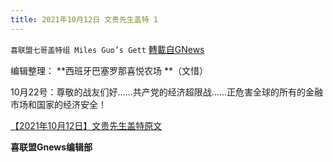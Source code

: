 ```yaml
---
title: 2021年10月12日 文贵先生盖特 1
---
```

`喜联盟七哥盖特组 Miles Guo’s Gett` [轉載自GNews](https://gnews.org/zh-hans/1594452/)

编辑整理： **西班牙巴塞罗那喜悦农场 **（文惜）

10月22号：尊敬的战友们好……共产党的经济超限战……正危害全球的所有的金融市场和国家的经济安全！

[【2021年10月12日】文贵先生盖特原文](https://gettr.com/post/pdxchea876)

**喜联盟Gnews编辑部**
